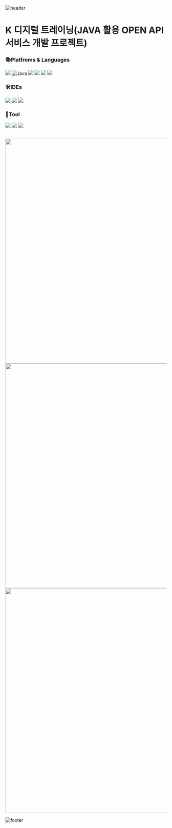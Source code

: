 ![header](https://capsule-render.vercel.app/api?type=waving&height=250&color=0:FDFFAE,100:9BE8D8,500:78C1F3&text=city%20farmer&fontColor=7FB77E)
# K 디지털 트레이닝(JAVA 활용 OPEN API 서비스 개발 프로젝트)

### 📚Platfroms & Languages
<img src="https://img.shields.io/badge/Spring Boot-6DB33F?style=for-the-badge&logo=springboot&logoColor=white"> <img alt="Java" src ="https://img.shields.io/badge/Java-007396.svg?&style=for-the-badge&logo=Java&logoColor=white"/> <img src="https://img.shields.io/badge/jquery-0769AD?style=for-the-badge&logo=jquery&logoColor=white"> <img src="https://img.shields.io/badge/html5-E34F26?style=for-the-badge&logo=html5&logoColor=white"> <img src="https://img.shields.io/badge/css3-1572B6?style=for-the-badge&logo=css3&logoColor=white"> <img src="https://img.shields.io/badge/JavaScript-F7DF1E?style=for-the-badge&logo=javascript&logoColor=white"> 


### 🛠️IDEs
<img src="https://img.shields.io/badge/intellijidea-000000?style=for-the-badge&logo=intellijidea&logoColor=white"> <img src="https://img.shields.io/badge/swagger-85EA2D?style=for-the-badge&logo=swagger&logoColor=black"> <img src="https://img.shields.io/badge/visualstudiocode-007ACC?style=for-the-badge&logo=visualstudiocode&logoColor=white">

### 👥Tool
<img src="https://img.shields.io/badge/Postman-FF6C37?style=for-the-badge&logo=Postman&logoColor=white"> <img src="https://img.shields.io/badge/GitHub-181717?style=for-the-badge&logo=GitHub&logoColor=white"> <img src="https://img.shields.io/badge/Slack-4A154B?style=for-the-badge&logo=Slack&logoColor=white"> <br><br>

<img src="https://github.com/KoYujung/K_JAVA_API/assets/117340853/671d4180-5a55-44c2-ae22-141ef2b43bf7" width="700"/>
<img src="https://github.com/KoYujung/K_JAVA_API/assets/117340853/c9d96e29-221f-466c-94ea-d6dbece48dca" width="700"/>
<img src="https://github.com/KoYujung/K_JAVA_API/assets/117340853/9fb1851d-91ca-43b7-96c0-9512950fc2fd" width="700"/>

![footer](https://capsule-render.vercel.app/api?type=waving&color=9BE8D8&height=100&section=footer)
